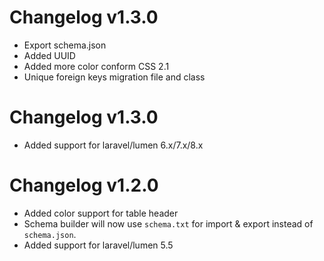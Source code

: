 # Changelog v1.3.0
 - Export schema.json
 - Added UUID
 - Added more color conform CSS 2.1
 - Unique foreign keys migration file and class
 
# Changelog v1.3.0
 - Added support for laravel/lumen 6.x/7.x/8.x

# Changelog v1.2.0
 - Added color support for table header
 - Schema builder will now use `schema.txt` for import & export instead of `schema.json`.
 - Added support for laravel/lumen 5.5
